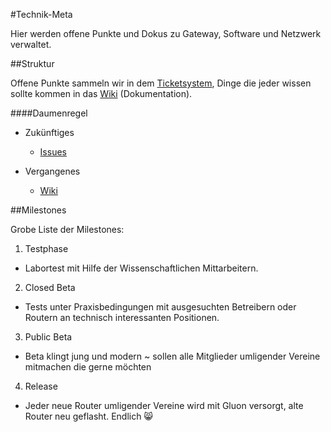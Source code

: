 #Technik-Meta

Hier werden offene Punkte und Dokus zu Gateway, Software und Netzwerk verwaltet.

##Struktur

Offene Punkte sammeln wir in dem [Ticketsystem](/issues), Dinge die jeder wissen sollte kommen in das [Wiki](/wiki) (Dokumentation).

####Daumenregel

* Zukünftiges
  * [Issues](/issues)

* Vergangenes 
  * [Wiki](/wiki)
  
##Milestones

Grobe Liste der Milestones:


1. Testphase 
  * Labortest mit Hilfe der Wissenschaftlichen Mittarbeitern.


2. Closed Beta
  * Tests unter Praxisbedingungen mit ausgesuchten Betreibern oder Routern an technisch interessanten Positionen.

3. Public Beta
  * Beta klingt jung und modern ~ sollen alle Mitglieder umligender Vereine mitmachen die gerne möchten

4. Release
  * Jeder neue Router umligender Vereine wird mit Gluon versorgt, alte Router neu geflasht. Endlich :smile_cat:
  
